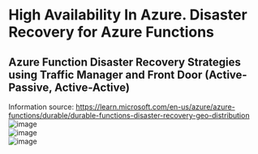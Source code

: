 # High Availability In Azure. Disaster Recovery for Azure Functions

## Azure Function Disaster Recovery Strategies using Traffic Manager and Front Door (Active-Passive, Active-Active)

Information source: https://learn.microsoft.com/en-us/azure/azure-functions/durable/durable-functions-disaster-recovery-geo-distribution  
![image](https://github.com/Glareone/AZ-304-SA-And-Architecture-Design-In-Depth/assets/4239376/8b2d3e69-cd1c-4b24-840d-b4dd41638395)  
![image](https://github.com/Glareone/AZ-304-SA-And-Architecture-Design-In-Depth/assets/4239376/4126596e-5715-4d51-8755-16f79b65e4cd)  
![image](https://github.com/Glareone/AZ-304-SA-And-Architecture-Design-In-Depth/assets/4239376/c3790359-06ba-424a-b29f-114527931afb)


